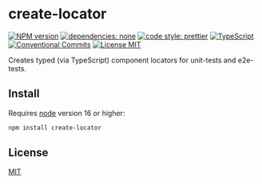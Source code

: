 # create-locator

[![NPM version][npm-image]][npm-url]
[![dependencies: none][dependencies-none-image]][dependencies-none-url]
[![code style: prettier][prettier-image]][prettier-url]
[![TypeScript][typescript-image]][typescript-url]
[![Conventional Commits][conventional-commits-image]][conventional-commits-url]
[![License MIT][license-image]][license-url]

Creates typed (via TypeScript) component locators for unit-tests and e2e-tests.

## Install

Requires [node](https://nodejs.org/en/) version 16 or higher:

```sh
npm install create-locator
```

## License

[MIT][license-url]

[conventional-commits-image]: https://img.shields.io/badge/Conventional_Commits-1.0.0-yellow.svg 'The Conventional Commits specification'
[conventional-commits-url]: https://www.conventionalcommits.org/en/v1.0.0/
[dependencies-none-image]: https://img.shields.io/badge/dependencies-none-success.svg 'No dependencies'
[dependencies-none-url]: https://github.com/uid11/create-locator/blob/main/package.json
[license-image]: https://img.shields.io/badge/license-MIT-blue.svg 'The MIT License'
[license-url]: LICENSE
[npm-image]: https://img.shields.io/npm/v/create-locator.svg 'create-locator'
[npm-url]: https://www.npmjs.com/package/create-locator
[prettier-image]: https://img.shields.io/badge/code_style-prettier-ff69b4.svg 'Prettier code formatter'
[prettier-url]: https://prettier.io/
[typescript-image]: https://img.shields.io/badge/types-TypeScript-blue.svg 'Full TypeScript support'
[typescript-url]: https://www.typescriptlang.org/
